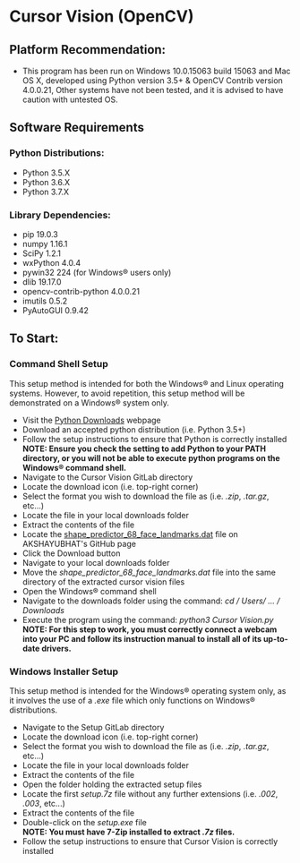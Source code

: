 # Cursor Vision (OpenCV)

## Platform Recommendation:
* This program has been run on Windows 10.0.15063 build 15063 and Mac OS X, developed using Python version 3.5+ & OpenCV Contrib version 4.0.0.21, Other systems have not been tested, and it is advised to have caution with untested OS.

## Software Requirements
### Python Distributions:
  * Python 3.5.X
  * Python 3.6.X
  * Python 3.7.X
### Library Dependencies:
  * pip 19.0.3
  * numpy 1.16.1
  * SciPy 1.2.1
  * wxPython 4.0.4
  * pywin32 224 (for Windows® users only)
  * dlib 19.17.0
  * opencv-contrib-python 4.0.0.21
  * imutils 0.5.2
  * PyAutoGUI 0.9.42

## To Start:
### Command Shell Setup
This setup method is intended for both the Windows® and Linux operating systems. However, to avoid repetition, this setup method will be demonstrated on a Windows® system only.
* Visit the [Python Downloads](https://www.python.org/downloads/) webpage
* Download an accepted python distribution (i.e. Python 3.5+)
* Follow the setup instructions to ensure that Python is correctly installed  
**NOTE: Ensure you check the setting to add Python to your PATH directory, or you will not be able to execute python programs on the Windows® command shell.**
* Navigate to the Cursor Vision GitLab directory
* Locate the download icon (i.e. top-right corner)
* Select the format you wish to download the file as (i.e. *.zip*, *.tar.gz*, etc…)
* Locate the file in your local downloads folder
* Extract the contents of the file
* Locate the [shape_predictor_68_face_landmarks.dat](https://github.com/AKSHAYUBHAT/TensorFace/blob/master/openface/models/dlib/shape_predictor_68_face_landmarks.dat) file on AKSHAYUBHAT's GitHub page
* Click the Download button
* Navigate to your local downloads folder
* Move the *shape_predictor_68_face_landmarks.dat* file into the same directory of the extracted cursor vision files
* Open the Windows® command shell
* Navigate to the downloads folder using the command: *cd <PATH>/ Users/ … / Downloads*
* Execute the program using the command: *python3 Cursor Vision.py*  
**NOTE: For this step to work, you must correctly connect a webcam into your PC and follow its instruction manual to install all of its up-to-date drivers.**

### Windows Installer Setup
This setup method is intended for the Windows® operating system only, as it involves the use of a *.exe* file which only functions on Windows® distributions.
* Navigate to the Setup GitLab directory
* Locate the download icon (i.e. top-right corner)
* Select the format you wish to download the file as (i.e. *.zip*, *.tar.gz*, etc…)
* Locate the file in your local downloads folder
* Extract the contents of the file
* Open the folder holding the extracted setup files
* Locate the first *setup.7z* file without any further extensions (i.e. *.002*, *.003*, etc...)
* Extract the contents of the file
* Double-click on the *setup.exe* file  
**NOTE: You must have 7-Zip installed to extract *.7z* files.**
* Follow the setup instructions to ensure that Cursor Vision is correctly installed
